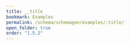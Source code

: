 ```yaml
---
title: __title
bookmark: Examples
permalink: /schema/schemagen/examples/:title/
open_folder: true
order: "1.5.2"
---
```

